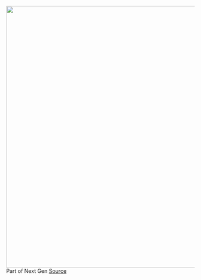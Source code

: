 <img src='https://cdn.vox-cdn.com/thumbor/YYEa1BAHrveFu9_Obiu9BBThypI=/0x0:2040x1360/1200x675/filters:focal(857x517:1183x843)/cdn.vox-cdn.com/uploads/chorus_image/image/69663107/VRG_4679_Polemix_001.0.jpg' width='700px' /><br/>
Part of Next Gen
<a href='https://www.theverge.com/22588932/polemix-app-tiktok-clone-students-invite-only-debating-app'> Source <a/>